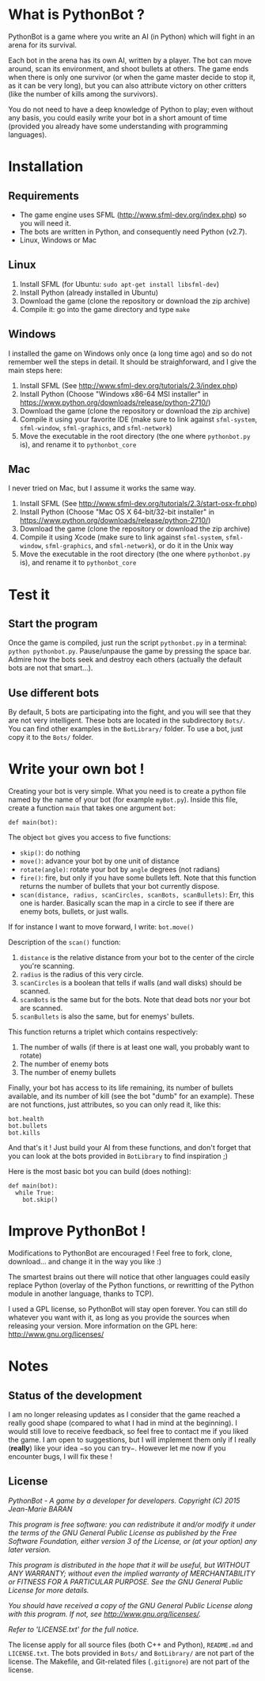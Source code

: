 # What is PythonBot ?

PythonBot is a game where you write an AI (in Python) which will fight in an arena for its survival.

Each bot in the arena has its own AI, written by a player. The bot can move around, scan its environment, and shoot bullets at others. The game ends when there is only one survivor (or when the game master decide to stop it, as it can be very long), but you can also attribute victory on other critters (like the number of kills among the survivors).

You do not need to have a deep knowledge of Python to play; even without any basis, you could easily write your bot in a short amount of time (provided you already have some understanding with programming languages).

# Installation

## Requirements

* The game engine uses SFML (http://www.sfml-dev.org/index.php) so you will need it.
* The bots are written in Python, and consequently need Python (v2.7).
* Linux, Windows or Mac

## Linux

1. Install SFML (for Ubuntu: `sudo apt-get install libsfml-dev`)
2. Install Python (already installed in Ubuntu)
3. Download the game (clone the repository or download the zip archive)
4. Compile it: go into the game directory and type `make`

## Windows

I installed the game on Windows only once (a long time ago) and so do not remember well the steps in detail. It should be straighforward, and I give the main steps here:

1. Install SFML (See http://www.sfml-dev.org/tutorials/2.3/index.php)
2. Install Python (Choose "Windows x86-64 MSI installer" in https://www.python.org/downloads/release/python-2710/)
3. Download the game (clone the repository or download the zip archive)
4. Compile it using your favorite IDE (make sure to link against `sfml-system`, `sfml-window`, `sfml-graphics`, and `sfml-network`)
5. Move the executable in the root directory (the one where `pythonbot.py` is), and rename it to `pythonbot_core`

## Mac

I never tried on Mac, but I assume it works the same way.

1. Install SFML (See http://www.sfml-dev.org/tutorials/2.3/start-osx-fr.php)
2. Install Python (Choose "Mac OS X 64-bit/32-bit installer" in https://www.python.org/downloads/release/python-2710/)
3. Download the game (clone the repository or download the zip archive)
4. Compile it using Xcode (make sure to link against `sfml-system`, `sfml-window`, `sfml-graphics`, and `sfml-network`), or do it in the Unix way
5. Move the executable in the root directory (the one where `pythonbot.py` is), and rename it to `pythonbot_core`

# Test it

## Start the program

Once the game is compiled, just run the script `pythonbot.py` in a terminal: `python pythonbot.py`. Pause/unpause the game by pressing the space bar. Admire how the bots seek and destroy each others (actually the default bots are not that smart...).

## Use different bots

By default, 5 bots are participating into the fight, and you will see that they are not very intelligent. These bots are located in the subdirectory `Bots/`. You can find other examples in the `BotLibrary/` folder. To use a bot, just copy it to the `Bots/` folder.

# Write your own bot !

Creating your bot is very simple. What you need is to create a python file named by the name of your bot (for example `myBot.py`).
Inside this file, create a function `main` that takes one argument `bot`:
```
def main(bot):
```
The object `bot` gives you access to five functions:
- `skip()`: do nothing
- `move()`: advance your bot by one unit of distance
- `rotate(angle)`: rotate your bot by `angle` degrees (not radians)
- `fire()`: fire, but only if you have some bullets left. Note that this function returns the number of bullets that your bot currently dispose.
- `scan(distance, radius, scanCircles, scanBots, scanBullets)`: Err, this one is harder. Basically scan the map in a circle to see if there are enemy bots, bullets, or just walls.

If for instance I want to move forward, I write: `bot.move()`

Description of the `scan()` function:

1. `distance` is the relative distance from your bot to the center of the circle you're scanning.
2. `radius` is the radius of this very circle.
3. `scanCircles` is a boolean that tells if walls (and wall disks) should be scanned.
4. `scanBots` is the same but for the bots. Note that dead bots nor your bot are scanned.
5. `scanBullets` is also the same, but for enemys' bullets.

This function returns a triplet which contains respectively:

1. The number of walls (if there is at least one wall, you probably want to rotate)
2. The number of enemy bots
3. The number of enemy bullets

Finally, your bot has access to its life remaining, its number of bullets available, and its number of kill (see the bot "dumb" for an example). These are not functions, just attributes, so you can only read it, like this:
```
bot.health
bot.bullets
bot.kills
```
And that's it ! Just build your AI from these functions, and don't forget that you can look at the bots provided in `BotLibrary` to find inspiration ;)



Here is the most basic bot you can build (does nothing):
```
def main(bot):
  while True:
    bot.skip()
```

# Improve PythonBot !

Modifications to PythonBot are encouraged ! Feel free to fork, clone, download... and change it in the way you like :)

The smartest brains out there will notice that other languages could easily replace Python (overlay of the Python functions, or rewritting of the Python module in another language, thanks to TCP).

I used a GPL license, so PythonBot will stay open forever. You can still do whatever you want with it, as long as you provide the sources when releasing your version. More information on the GPL here: http://www.gnu.org/licenses/

# Notes

## Status of the development

I am no longer releasing updates as I consider that the game reached a really good shape (compared to what I had in mind at the beginning). I would still love to receive feedback, so feel free to contact me if you liked the game. I am open to suggestions, but I will implement them only if I really (**really**) like your idea −so you can try−. However let me now if you encounter bugs, I will fix these !

## License

*PythonBot - A game by a developer for developers.*
*Copyright (C) 2015 Jean-Marie BARAN*

*This program is free software: you can redistribute it and/or modify*
*it under the terms of the GNU General Public License as published by*
*the Free Software Foundation, either version 3 of the License, or*
*(at your option) any later version.*

*This program is distributed in the hope that it will be useful,*
*but WITHOUT ANY WARRANTY; without even the implied warranty of*
*MERCHANTABILITY or FITNESS FOR A PARTICULAR PURPOSE. See the*
*GNU General Public License for more details.*

*You should have received a copy of the GNU General Public License*
*along with this program. If not, see <http://www.gnu.org/licenses/>.*

*Refer to 'LICENSE.txt' for the full notice.*

The license apply for all source files (both C++ and Python), `README.md` and `LICENSE.txt`. The bots provided in `Bots/` and `BotLibrary/` are not part of the license. The Makefile, and Git-related files (`.gitignore`) are not part of the license.